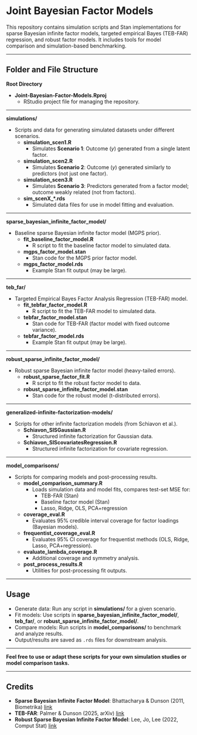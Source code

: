 # Joint Bayesian Factor Models

This repository contains simulation scripts and Stan implementations for sparse Bayesian infinite factor models, targeted empirical Bayes (TEB-FAR) regression, and robust factor models. It includes tools for model comparison and simulation-based benchmarking.

---

## Folder and File Structure

**Root Directory**

- **Joint-Bayesian-Factor-Models.Rproj**
  - RStudio project file for managing the repository.

---

**simulations/**

- Scripts and data for generating simulated datasets under different scenarios.
    - **simulation_scen1.R**
      - Simulates **Scenario 1**: Outcome (*y*) generated from a single latent factor.
    - **simulation_scen2.R**
      - Simulates **Scenario 2**: Outcome (*y*) generated similarly to predictors (not just one factor).
    - **simulation_scen3.R**
      - Simulates **Scenario 3**: Predictors generated from a factor model; outcome weakly related (not from factors).
    - **sim_scenX_*.rds**
      - Simulated data files for use in model fitting and evaluation.

---

**sparse_bayesian_infinite_factor_model/**

- Baseline sparse Bayesian infinite factor model (MGPS prior).
    - **fit_baseline_factor_model.R**
      - R script to fit the baseline factor model to simulated data.
    - **mgps_factor_model.stan**
      - Stan code for the MGPS prior factor model.
    - **mgps_factor_model.rds**
      - Example Stan fit output (may be large).

---

**teb_far/**

- Targeted Empirical Bayes Factor Analysis Regression (TEB-FAR) model.
    - **fit_tebfar_factor_model.R**
      - R script to fit the TEB-FAR model to simulated data.
    - **tebfar_factor_model.stan**
      - Stan code for TEB-FAR (factor model with fixed outcome variance).
    - **tebfar_factor_model.rds**
      - Example Stan fit output (may be large).

---

**robust_sparse_infinite_factor_model/**

- Robust sparse Bayesian infinite factor model (heavy-tailed errors).
    - **robust_sparse_factor_fit.R**
      - R script to fit the robust factor model to data.
    - **robust_sparse_infinite_factor_model.stan**
      - Stan code for the robust model (t-distributed errors).

---

**generalized-infinite-factorization-models/**

- Scripts for other infinite factorization models (from Schiavon et al.).
    - **Schiavon_SISGaussian.R**
      - Structured infinite factorization for Gaussian data.
    - **Schiavon_SIScovariatesRegression.R**
      - Structured infinite factorization for covariate regression.

---

**model_comparisons/**

- Scripts for comparing models and post-processing results.
    - **model_comparison_summary.R**
      - Loads simulation data and model fits, compares test-set MSE for:
        - TEB-FAR (Stan)
        - Baseline factor model (Stan)
        - Lasso, Ridge, OLS, PCA+regression
    - **coverage_eval.R**
      - Evaluates 95% credible interval coverage for factor loadings (Bayesian models).
    - **frequentist_coverage_eval.R**
      - Evaluates 95% CI coverage for frequentist methods (OLS, Ridge, Lasso, PCA+regression).
    - **evaluate_lambda_coverage.R**
      - Additional coverage and symmetry analysis.
    - **post_process_results.R**
      - Utilities for post-processing fit outputs.

---

## Usage

- Generate data: Run any script in **simulations/** for a given scenario.
- Fit models: Use scripts in **sparse_bayesian_infinite_factor_model/**, **teb_far/**, or **robust_sparse_infinite_factor_model/**.
- Compare models: Run scripts in **model_comparisons/** to benchmark and analyze results.
- Output/results are saved as `.rds` files for downstream analysis.

---

**Feel free to use or adapt these scripts for your own simulation studies or model comparison tasks.**

---

## Credits

- **Sparse Bayesian Infinite Factor Model**: Bhattacharya & Dunson (2011, Biometrika) [link](https://github.com/david-dunson/sparse_bayesian_infinite_factor_models)
- **TEB-FAR**: Palmer & Dunson (2025, arXiv) [link](https://github.com/glennpalmer/TEB-FAR)
- **Robust Sparse Bayesian Infinite Factor Model**: Lee, Jo, Lee (2022, Comput Stat) [link](https://github.com/lee-jaejoon/robust-sparse-bayesian-infinite-factor-models/tree/main)


